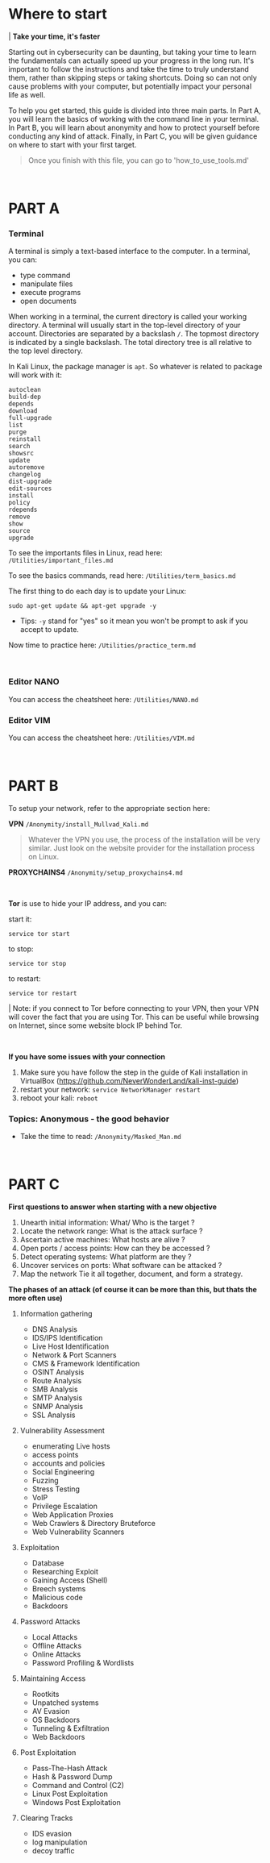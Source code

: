 # Where to start

| **Take your time, it's faster**

Starting out in cybersecurity can be daunting, but taking your time to learn the fundamentals can actually speed up your progress in the long run. It's important to follow the instructions and take the time to truly understand them, rather than skipping steps or taking shortcuts. Doing so can not only cause problems with your computer, but potentially impact your personal life as well.

To help you get started, this guide is divided into three main parts. In Part A, you will learn the basics of working with the command line in your terminal. In Part B, you will learn about anonymity and how to protect yourself before conducting any kind of attack. Finally, in Part C, you will be given guidance on where to start with your first target.

> Once you finish with this file, you can go to 'how_to_use_tools.md'

</br>

# PART A

### Terminal 

A terminal is simply a text-based interface to the computer. In a terminal, you can:
* type command
* manipulate files
* execute programs
* open documents

When working in a terminal, the current directory is called your working directory. A terminal will usually start in the top-level directory of your account. Directories are separated by a backslash `/`. The topmost directory is indicated by a single backslash. The total directory tree is all relative to the top level directory.

In Kali Linux, the package manager is `apt`. So whatever is related to package will work with it:
```
autoclean     
build-dep     
depends       
download      
full-upgrade  
list          
purge         
reinstall     
search        
showsrc       
update      
autoremove    
changelog     
dist-upgrade  
edit-sources  
install       
policy        
rdepends      
remove        
show          
source        
upgrade 
```

To see the importants files in Linux, read here: `/Utilities/important_files.md`

To see the basics commands, read here: `/Utilities/term_basics.md`

The first thing to do each day is to update your Linux:
```
sudo apt-get update && apt-get upgrade -y
```

* Tips: `-y` stand for "yes" so it mean you won't be prompt to ask if you accept to update.

Now time to practice here: `/Utilities/practice_term.md`

</br>

### Editor **NANO**

You can access the cheatsheet here: `/Utilities/NANO.md`

### Editor **VIM**

You can access the cheatsheet here: `/Utilities/VIM.md`

</br>

# PART B

To setup your network, refer to the appropriate section here:

**VPN** `/Anonymity/install_Mullvad_Kali.md`

> Whatever the VPN you use, the process of the installation will be very similar. Just look on the website provider for the installation process on Linux.

**PROXYCHAINS4** `/Anonymity/setup_proxychains4.md`

</br>

**Tor** is use to hide your IP address, and you can:

start it:
```
service tor start
```
to stop:
```
service tor stop
```
to restart:
```
service tor restart
```

| Note: if you connect to Tor before connecting to your VPN, then your VPN will cover the fact that you are using Tor. This can be useful while browsing on Internet, since some website block IP behind Tor.

</br>

**If you have some issues with your connection**

1. Make sure you have follow the step in the guide of Kali installation in VirtualBox (https://github.com/NeverWonderLand/kali-inst-guide)
2. restart your network: `service NetworkManager restart`
3. reboot your kali: `reboot`

### Topics: Anonymous - the good behavior

* Take the time to read: `/Anonymity/Masked_Man.md`

</br>

# PART C

**First questions to answer when starting with a new objective**

1. Unearth initial information: What/ Who is the target ?  
2. Locate the network range: What is the attack surface ?  
3. Ascertain active machines: What hosts are alive ?  
4. Open ports / access points: How can they be accessed ?  
5. Detect operating systems: What platform are they ?  
6. Uncover services on ports: What software can be attacked ?  
7. Map the network Tie it all together, document, and form a strategy.

**The phases of an attack (of course it can be more than this, but thats the more often use)**

1. Information gathering

    * DNS Analysis
    * IDS/IPS Identification
    * Live Host Identification
    * Network & Port Scanners
    * CMS & Framework Identification
    * OSINT Analysis
    * Route Analysis
    * SMB Analysis
    * SMTP Analysis
    * SNMP Analysis
    * SSL Analysis

2. Vulnerability Assessment

    * enumerating Live hosts
    * access points
    * accounts and policies
    * Social Engineering
    * Fuzzing
    * Stress Testing
    * VoIP
    * Privilege Escalation
    * Web Application Proxies
    * Web Crawlers & Directory Bruteforce
    * Web Vulnerability Scanners

3. Exploitation

    * Database
    * Researching Exploit
    * Gaining Access (Shell)
    * Breech systems
    * Malicious code
    * Backdoors

4. Password Attacks

    * Local Attacks
    * Offline Attacks
    * Online Attacks
    * Password Profiling & Wordlists

5. Maintaining Access

    * Rootkits
    * Unpatched systems
    * AV Evasion
    * OS Backdoors
    * Tunneling & Exfiltration
    * Web Backdoors

6. Post Exploitation

    * Pass-The-Hash Attack
    * Hash & Password Dump
    * Command and Control (C2)
    * Linux Post Exploitation
    * Windows Post Exploitation

7. Clearing Tracks

    * IDS evasion
    * log manipulation
    * decoy traffic
